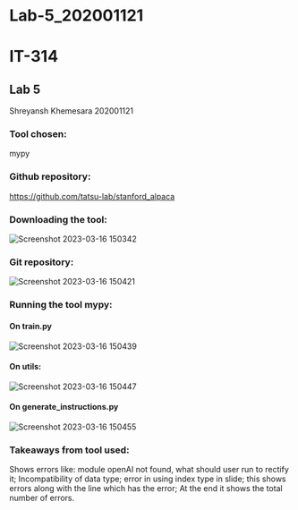 # Lab-5_202001121
# IT-314
## Lab 5

Shreyansh Khemesara
202001121

### Tool chosen:
mypy
### Github repository:
https://github.com/tatsu-lab/stanford_alpaca

### Downloading the tool:
![Screenshot 2023-03-16 150342](https://user-images.githubusercontent.com/77277744/225575527-8c138a15-5b70-4a28-b2f2-c6e7687ab2ac.png)


### Git repository:
![Screenshot 2023-03-16 150421](https://user-images.githubusercontent.com/77277744/225575541-baec6852-284e-4e69-940e-a541e1a52204.png)





### Running the tool mypy:
#### On train.py
![Screenshot 2023-03-16 150439](https://user-images.githubusercontent.com/77277744/225575569-48be57cd-5757-4d4c-bb4e-02a8ef4db9c1.png)

#### On utils:
![Screenshot 2023-03-16 150447](https://user-images.githubusercontent.com/77277744/225575580-d8eeb1ae-0faa-4800-9186-1c97ccbff2f7.png)

#### On generate_instructions.py
![Screenshot 2023-03-16 150455](https://user-images.githubusercontent.com/77277744/225575587-ccbb3ddd-6608-48d0-a435-dbaefa9bd660.png)


### Takeaways from tool used:

Shows errors like: module openAI not found, what should user run to rectify it; Incompatibility of data type; error in using index type in slide; this shows errors along with the line which has the error;  At the end it shows the total number of errors.

